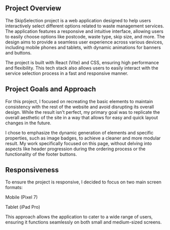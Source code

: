 <h2>Project Overview</h2>
The SkipSelection project is a web application designed to help users interactively select different options related to waste management services. The application features a responsive and intuitive interface, allowing users to easily choose options like postcode, waste type, skip size, and more. The design aims to provide a seamless user experience across various devices, including mobile phones and tablets, with dynamic animations for banners and buttons.

The project is built with React (Vite) and CSS, ensuring high performance and flexibility. This tech stack also allows users to easily interact with the service selection process in a fast and responsive manner.

<h2>Project Goals and Approach</h2>
For this project, I focused on recreating the basic elements to maintain consistency with the rest of the website and avoid disrupting its overall design. While the result isn't perfect, my primary goal was to replicate the overall aesthetic of the site in a way that allows for easy and quick layout changes in the future.

I chose to emphasize the dynamic generation of elements and specific properties, such as image badges, to achieve a cleaner and more modular result. My work specifically focused on this page, without delving into aspects like header progression during the ordering process or the functionality of the footer buttons.

<h2>Responsiveness</h2>
To ensure the project is responsive, I decided to focus on two main screen formats:

Mobile (Pixel 7)

Tablet (iPad Pro)

This approach allows the application to cater to a wide range of users, ensuring it functions seamlessly on both small and medium-sized screens.

